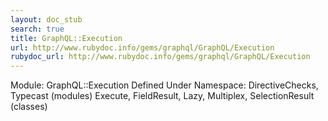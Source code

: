 ```yaml
---
layout: doc_stub
search: true
title: GraphQL::Execution
url: http://www.rubydoc.info/gems/graphql/GraphQL/Execution
rubydoc_url: http://www.rubydoc.info/gems/graphql/GraphQL/Execution
---
```


Module: GraphQL::Execution
Defined Under Namespace:
DirectiveChecks, Typecast (modules)
Execute, FieldResult, Lazy, Multiplex, SelectionResult (classes)

